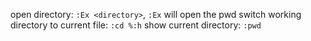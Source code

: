 open directory: `:Ex <directory>`, `:Ex` will open the pwd
switch working directory to current file: `:cd %:h`
show current directory: `:pwd`
